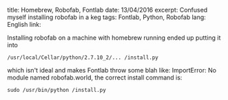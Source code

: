 title: Homebrew, Robofab, Fontlab
date: 13/04/2016
excerpt: Confused myself installing robofab in a keg
tags: Fontlab, Python, Robofab
lang: English
link: 

Installing robofab on a machine with homebrew running ended up putting it into

```applescript
/usr/local/Cellar/python/2.7.10_2/... /install.py
```

which isn't ideal and makes Fontlab throw some blah like: ImportError: No module named robofab.world, the correct install command is:

```applescript
sudo /usr/bin/python /install.py
```